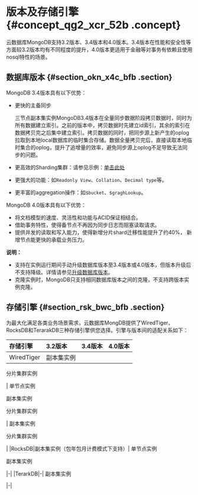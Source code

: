 # 版本及存储引擎 {#concept_qg2_xcr_52b .concept}

云数据库MongoDB支持3.2版本、3.4版本和4.0版本。3.4版本在性能和安全性等方面较3.2版本均有不同程度的提升，4.0版本更适用于金融等对事务有依赖且使用nosql特性的场景。

## 数据库版本 {#section_okn_x4c_bfb .section}

MongoDB 3.4版本具有以下优势：

-   更快的主备同步

    三节点副本集实例MongoDB3.4版本在全量同步数据阶段拷贝数据时，同时为所有数据建立索引。之前的版本中，拷贝数据时先建立id索引，其余的索引在数据拷贝完之后集中建立索引。拷贝数据的同时，把同步源上新产生的oplog拉取到本地local数据库的临时集合存储。数据全量拷贝完后，直接读取本地临时集合的oplog，提升了追增量的效率，避免同步源上oplog不足导致无法同步的问题。

-   更高效的Sharding集群：请参见示例：[单击此处](http://www.mongoing.com/archives/3889)
-   更强大的功能：如`Readonly View`、`Collation`、`Decimal type`等。
-   更丰富的aggregation操作：如`$bucket`、`$graghLookup`。

MongoDB 4.0版本具有以下优势：

-   将文档模型的速度、灵活性和功能与ACID保证相结合。
-   借助事务特性，使得备节点不再因为同步日志而阻塞读取请求。
-   提供并发的读取和写入能力，使得新增分片shard迁移性能提升了约40%， 新增节点能更快的承载业务压力。

**说明：** 

-   支持在实例运行期间手动升级数据库版本至3.4版本或4.0版本，但版本升级后不支持降级。详情请参见[升级数据库版本](../../../../intl.zh-CN/用户指南/实例管理/升级数据库版本.md#)。
-   克隆实例时，MongoDB只支持相同数据库版本之间的克隆，不支持跨版本实例克隆。

## 存储引擎 {#section_rsk_bwc_bfb .section}

为最大化满足各类业务场景需求，云数据库MongDB提供了WiredTiger、RocksDB和TerarakDB三种存储引擎供您选择。引擎与版本间的适配关系如下：

|存储引擎|3.2版本|3.4版本|4.0版本|
|:---|:----|:----|:----|
|WiredTiger| 副本集实例

 分片集群实例

 | 单节点实例

 副本集实例

 分片集群实例

 | 副本集实例

 分片集群实例

 |
|RocksDB|副本集实例（包年包月计费模式下支持）| 单节点实例

 副本集实例

 |-|
|TerarkDB|-| 副本集实例

 |-|

